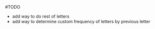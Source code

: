 #TODO
- add way to do rest of letters
- add way to determine custom frequency of letters by previous letter